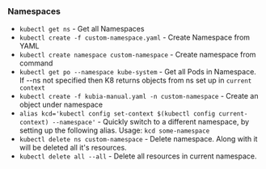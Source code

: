 ### Namespaces

* `kubectl get ns` - Get all Namespaces
* `kubectl create -f custom-namespace.yaml` - Create Namespace from YAML
* `kubectl create namespace custom-namespace` - Create namespace from command
* `kubectl get po --namespace kube-system` - Get all Pods in Namespace. If --ns not specified then K8 returns objects from ns set up in `current context`
* `kubectl create -f kubia-manual.yaml -n custom-namespace` - Create an object under namespace
* `alias kcd='kubectl config set-context $(kubectl config current-context) --namespace'` - Quickly switch to a different namespace, by setting up the following
  alias. Usage: `kcd some-namespace`
* `kubectl delete ns custom-namespace` - Delete namespace. Along with it will be deleted all it's resources.
* `kubectl delete all --all` - Delete all resources in current namespace. 
